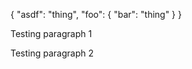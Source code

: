 {
    "asdf": "thing",
    "foo": {
        "bar": "thing"
    }
}

Testing paragraph 1

Testing paragraph 2
